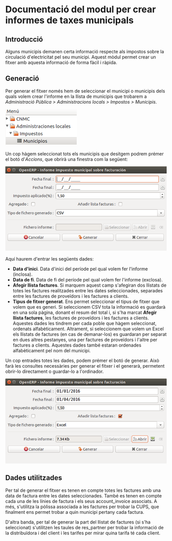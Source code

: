# Documentació del modul per crear informes de taxes municipals

## Introducció

Alguns municipis demanen certa informació respecte als impostos sobre la
circulació d'electricitat pel seu municipi. Aquest mòdul permet crear un fitxer
amb aquesta informació de forma fàcil i ràpida.

## Generació

Per generar el fitxer només hem de seleccionar el municipi o municipis dels
quals volem crear l'informe en la llista de municipis que trobarem a
*Administració Pública > Administracions locals > Impostos > Municipis*.

![Figura 1](../_static/municipal_taxes/menu.png)

Un cop hàgem seleccionat tots els municipis que desitgem podrem prémer el botó
d'*Accions*, que obrirà una finestra com la següent:

![Figura 2](../_static/municipal_taxes/wizard_ini.png)

Aquí haurem d'entrar les següents dades:

* **Data d'inici**. Data d'inici del període pel qual volem fer l'informe (inclosa).
* **Data de fi**. Data de fi del període pel qual volem fer l'informe (exclosa).
* **Afegir llista factures**. Si marquem aquest camp s'afegiran dos llistats de
totes les factures realitzades entre les dates seleccionades, separades entre
les factures de proveïdors i les factures a clients.
* **Tipus de fitxer generat**. Ens permet seleccionar el tipus de fitxer que volem
que es generi. Si seleccionem CSV tota la informació es guardarà en una sola pàgina,
donant el resum del total i, si s'ha marcat **Afegir llista factures**, les factures
de proveïdors i les factures a clients. Aquestes dades les tindrem per cada poble
que hàgem seleccionat, ordenats alfabèticament. Altrament, si seleccionem que volem
un Excel els llistats de factures (en cas de demanar-los) es guardaran per separat
en dues altres pestanyes, una per factures de proveïdors i l'altre per factures a
clients. Aquestes dades també estaran ordenades alfabèticament pel nom del municipi.

Un cop entrades totes les dades, podem prémer el botó de generar. Això farà les
consultes necessàries per generar el fitxer i el generarà, permetent obrir-lo
directament o guardar-lo a l'ordinador.

![Figura 3](../_static/municipal_taxes/wizard_fin.png)

## Dades utilitzades

Per tal de generar el fitxer es tenen en compte totes les factures amb una data
de factura entre les dates seleccionades. També es tenen en compte cada una de
les línies de factura i els seus account_invoice associats. A més, s'utilitza
la pòlissa associada a les factures per trobar la CUPS, que finalment ens permet
trobar a quin municipi pertany cada factura.

D'altra banda, per tal de generar la part del llistat de factures (si s'ha
seleccionat) s'utilitzen les taules de res_partner per trobar la informació de
la distribuïdora i del client i les tarifes per mirar quina tarifa té cada client.